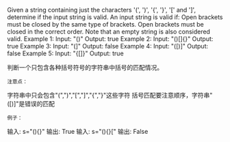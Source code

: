 Given a string containing just the characters '(', ')', '{', '}', '[' and ']', determine if the input string is valid.
An input string is valid if:
Open brackets must be closed by the same type of brackets.
Open brackets must be closed in the correct order.
Note that an empty string is also considered valid.
Example 1:
Input: "()"
Output: true
Example 2:
Input: "()[]{}"
Output: true
Example 3:
Input: "(]"
Output: false
Example 4:
Input: "([)]"
Output: false
Example 5:
Input: "{[]}"
Output: true



判断一个只包含各种括号符号的字符串中括号的匹配情况。

`注意点：`

字符串中只会包含"(",")","[","]","{","}"这些字符
括号匹配要注意顺序，字符串"([)]"是错误的匹配

`例子：`

输入: s="(){}" 输出: True
输入: s="(){}[" 输出: False

